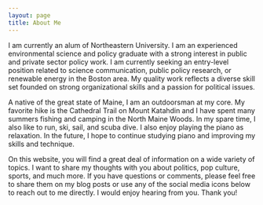 ```yaml
---
layout: page
title: About Me
---
```

I am currently an alum of Northeastern University. I am an experienced environmental science and policy graduate with a strong interest in public and private sector policy work. I am currently seeking an entry-level position related to science communication, public policy research, or renewable energy in the Boston area. My quality work reflects a diverse skill set founded on strong organizational skills and a passion for political issues.

A native of the great state of Maine, I am an outdoorsman at my core. My favorite hike is the Cathedral Trail on Mount Katahdin and I have spent many summers fishing and camping in the North Maine Woods. In my spare time, I also like to run, ski, sail, and scuba dive. I also enjoy playing the piano as relaxation. In the future, I hope to continue studying piano and improving my skills and technique.

On this website, you will find a great deal of information on a wide variety of topics. I want to share my thoughts with you about politics, pop culture, sports, and much more. If you have questions or comments, please feel free to share them on my blog posts or use any of the social media icons below to reach out to me directly. I would enjoy hearing from you. Thank you!
